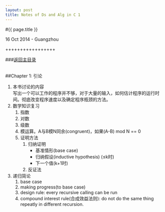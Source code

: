 ```yaml
---
layout: post
title: Notes of Ds and Alg in C 1
---
```


#{{ page.title }}  
<p class="meta">16 Oct 2014 - Guangzhou</p>   
+++++++++++++++++  

###[返回主目录][]  
<br>

##Chapter 1: 引论
1. 本书讨论的内容  
    写出一个可以工作的程序并不够，对于大量的输入，如何估计程序的运行时间。彻底改变程序速度以及确定程序瓶颈的方法。
2. 数学知识复习  
    1. 指数
    2. 对数
    3. 级数
    4. 模运算。A与B模N同余(congruent)，如果(A-B) mod N == 0
    5. 证明方法
        1. 归纳证明
            * 基准情形(base case)
            * 归纳假设(inductive hypothesis) (≤k时)
            * 下一个值(k+1时)
        2. 反证法
3. 递归简论  
    1. base case
    2. making progress(to base case)
    3. design rule: every recursive calling can be run
    4. compound interest rule(合成效益法则): do not do the same thing repeatly in different recursion.


<br>  

[返回主目录]: /2014/10/16/notes-of-ds-alg.html
